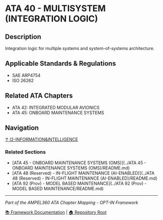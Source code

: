 # ATA 40 - MULTISYSTEM (INTEGRATION LOGIC)

## Description

Integration logic for multiple systems and system-of-systems architecture.

## Applicable Standards & Regulations

- SAE ARP4754
- ISO 26262

## Related ATA Chapters

- ATA 42: INTEGRATED MODULAR AVIONICS
- ATA 45: ONBOARD MAINTENANCE SYSTEMS

## Navigation

[↑ I2-INFORMATION&INTELLIGENCE](../README.md)

### Related Sections

- [ATA 45 - ONBOARD MAINTENANCE SYSTEMS (OMS)](../ATA 45 - ONBOARD MAINTENANCE SYSTEMS (OMS)/README.md)
- [ATA 48 (Reserved) - IN-FLIGHT MAINTENANCE (AI-ENABLED)](../ATA 48 (Reserved) - IN-FLIGHT MAINTENANCE (AI-ENABLED)/README.md)
- [ATA 92 (Prov) - MODEL BASED MAINTENANCE](../ATA 92 (Prov) - MODEL BASED MAINTENANCE/README.md)

---

*Part of the AMPEL360 ATA Chapter Mapping - OPT-IN Framework*

[📚 Framework Documentation](../../README.md) | [🏠 Repository Root](../../../README.md)

